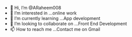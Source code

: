 - 👋 Hi, I’m @ARaheem008
- 👀 I’m interested in ...online work
- 🌱 I’m currently learning ...App development
- 💞️ I’m looking to collaborate on ...Front End Development
- 📫 How to reach me ...Contact me on Gmail

<!---
ARaheem008/ARaheem008 is a ✨ special ✨ repository because its `README.md` (this file) appears on your GitHub profile.
You can click the Preview link to take a look at your changes.
--->
